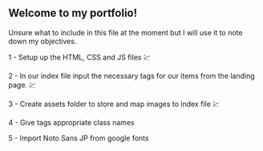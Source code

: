 ## Welcome to my portfolio!

Unsure what to include in this file at the moment but I will use it to note down my objectives.

1 - Setup up the HTML, CSS and JS files 💹

2 - In our index file input the necessary tags for our items from the landing page. 💹

3 - Create assets folder to store and map images to index file 💹

4 - Give tags appropriate class names

5 - Import Noto Sans JP from google fonts
